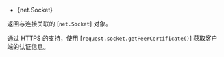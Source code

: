 <!-- YAML
added: v0.3.0
-->

* {net.Socket}

返回与连接关联的 [`net.Socket`] 对象。

通过 HTTPS 的支持，使用 [`request.socket.getPeerCertificate()`] 获取客户端的认证信息。

